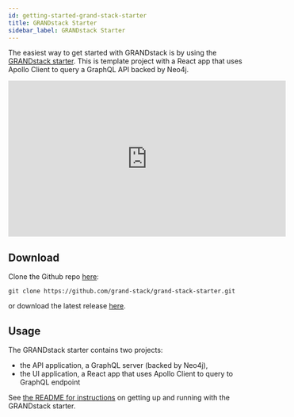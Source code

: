 ```yaml
---
id: getting-started-grand-stack-starter
title: GRANDstack Starter
sidebar_label: GRANDstack Starter
---
```


The easiest way to get started with GRANDstack is by using the [GRANDstack starter](https://github.com/grand-stack/grand-stack-starter). This is template project with a React app that uses Apollo Client to query a GraphQL API backed by Neo4j.

<iframe width="560" height="315" src="https://www.youtube.com/embed/rPC71lUhK_I" frameborder="0" allow="autoplay; encrypted-media" allowfullscreen></iframe>

## Download

Clone the Github repo [here](https://github.com/grand-stack/grand-stack-starter):

```
git clone https://github.com/grand-stack/grand-stack-starter.git
```

or download the latest release [here](https://github.com/grand-stack/grand-stack-starter/releases/download/v0.0.5/grand-stack-starter.zip).

## Usage

The GRANDstack starter contains two projects:

- the API application, a GraphQL server (backed by Neo4j),
- the UI application, a React app that uses Apollo Client to query to GraphQL endpoint

See [the README for instructions](https://github.com/grand-stack/grand-stack-starter) on getting up and running with the GRANDstack starter.
